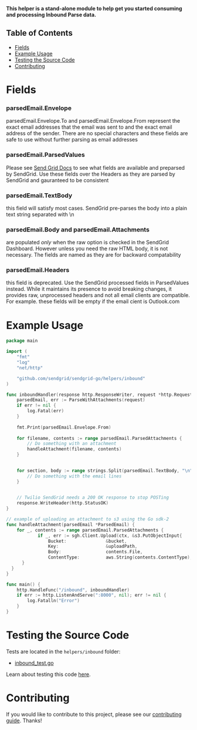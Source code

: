 **This helper is a stand-alone module to help get you started consuming and processing Inbound Parse data.**

## Table of Contents

* [Fields](#fields)
* [Example Usage](#example-usage)
* [Testing the Source Code](#testing)
* [Contributing](#contributing)

# Fields

### parsedEmail.Envelope
  parsedEmail.Envelope.To and parsedEmail.Envelope.From represent the exact email addresses that the email was sent to and the exact email address of the sender. There are no special characters and these fields are safe to use without further parsing as email addresses 

### parsedEmail.ParsedValues 
  Please see [Send Grid Docs](https://docs.sendgrid.com/for-developers/parsing-email/setting-up-the-inbound-parse-webhook) to see what fields are available and preparsed by SendGrid. Use these fields over the Headers as they are parsed by SendGrid and gauranteed to be consistent

### parsedEmail.TextBody
  this field will satisfy  most cases. SendGrid pre-parses the body into a plain text string separated with \n 

### parsedEmail.Body and parsedEmail.Attachments
  are populated *only* when the raw option is checked in the SendGrid Dashboard. However unless you need the raw HTML body, it is not necessary. The fields are named as they are for backward compatability 

### parsedEmail.Headers
  this field is deprecated. Use the SendGrid processed fields in ParsedValues instead. While it maintains its presence to avoid breaking changes, it provides raw, unprocessed headers and not all email clients are compatible. For example. these fields will be empty if the email cient is Outlook.com 


# Example Usage

```go
package main

import (
	"fmt"
	"log"
	"net/http"

	"github.com/sendgrid/sendgrid-go/helpers/inbound"
)

func inboundHandler(response http.ResponseWriter, request *http.Request) {
	parsedEmail, err := ParseWithAttachments(request)
	if err != nil {
		log.Fatal(err)
	}
    
	fmt.Print(parsedEmail.Envelope.From)
	
	for filename, contents := range parsedEmail.ParsedAttachments {
		// Do something with an attachment
		handleAttachment(filename, contents)
	}
   

	for section, body := range strings.Split(parsedEmail.TextBody, "\n") {
		// Do something with the email lines
	}

    
	// Twilio SendGrid needs a 200 OK response to stop POSTing
	response.WriteHeader(http.StatusOK)
}

// example of uploading an attachment to s3 using the Go sdk-2
func handleAttachment(parsedEmail *ParsedEmail) {
	for _, contents := range parsedEmail.ParsedAttachments {
			if _, err := sgh.Client.Upload(ctx, &s3.PutObjectInput{
				Bucket:               &bucket,
				Key:                  &uploadPath,
				Body:                 contents.File,
				ContentType:          aws.String(contents.ContentType),
      }
  }
}

func main() {
	http.HandleFunc("/inbound", inboundHandler)
	if err := http.ListenAndServe(":8000", nil); err != nil {
		log.Fatalln("Error")
	}
}
```

<a name="testing"></a>
# Testing the Source Code

Tests are located in the `helpers/inbound` folder:

- [inbound_test.go](inbound_test.go)

Learn about testing this code [here](../../CONTRIBUTING.md#testing).

<a name="contributing"></a>
# Contributing

If you would like to contribute to this project, please see our [contributing guide](../../CONTRIBUTING.md). Thanks!
